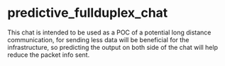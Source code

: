 # predictive_fullduplex_chat
This chat is intended to be used as a POC of a potential long distance communication, for sending less data will be beneficial for the infrastructure, so predicting the output on both side of the chat will help reduce the packet info sent.
